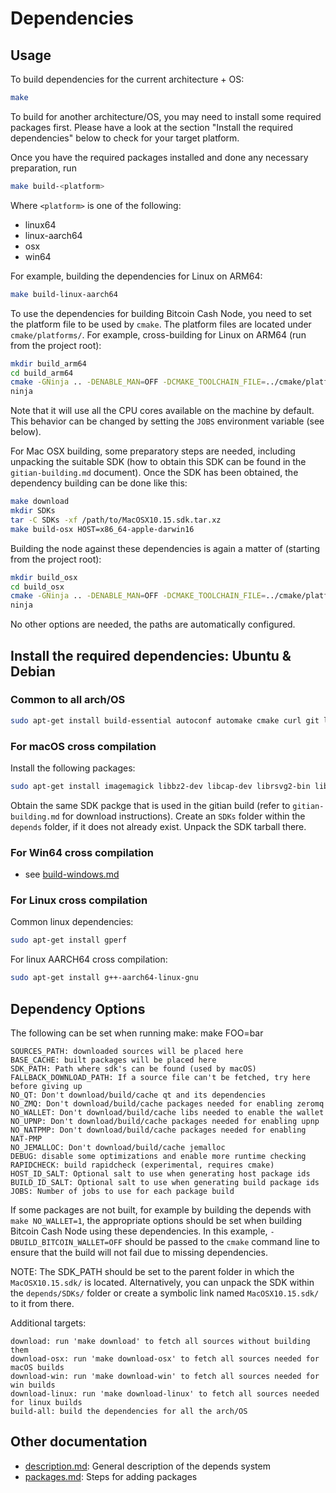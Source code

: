 # Dependencies

## Usage

To build dependencies for the current architecture + OS:

```sh
make
```

To build for another architecture/OS, you may need to install
some required packages first. Please have a look at the section
"Install the required dependencies" below to check for your
target platform.

Once you have the required packages installed and done
any necessary preparation, run

```sh
make build-<platform>
```

Where `<platform>` is one of the following:

- linux64
- linux-aarch64
- osx
- win64

For example, building the dependencies for Linux on ARM64:

```sh
make build-linux-aarch64
```

To use the dependencies for building Bitcoin Cash Node, you need to set
the platform file to be used by `cmake`.
The platform files are located under `cmake/platforms/`.
For example, cross-building for Linux on ARM64 (run from the project root):

```sh
mkdir build_arm64
cd build_arm64
cmake -GNinja .. -DENABLE_MAN=OFF -DCMAKE_TOOLCHAIN_FILE=../cmake/platforms/LinuxAArch64.cmake
ninja
```

Note that it will use all the CPU cores available on the machine by default.
This behavior can be changed by setting the `JOBS` environment variable (see
below).

For Mac OSX building, some preparatory steps are needed, including unpacking
the suitable SDK (how to obtain this SDK can be found in the `gitian-building.md`
document). Once the SDK has been obtained, the dependency building can be
done like this:

```sh
make download
mkdir SDKs
tar -C SDKs -xf /path/to/MacOSX10.15.sdk.tar.xz
make build-osx HOST=x86_64-apple-darwin16
```

Building the node against these dependencies is again a matter of (starting
from the project root):

```sh
mkdir build_osx
cd build_osx
cmake -GNinja .. -DENABLE_MAN=OFF -DCMAKE_TOOLCHAIN_FILE=../cmake/platforms/OSX.cmake
ninja
```

No other options are needed, the paths are automatically configured.

## Install the required dependencies: Ubuntu & Debian

### Common to all arch/OS

```sh
sudo apt-get install build-essential autoconf automake cmake curl git libtool ninja-build patch pkg-config python3 bison
```

### For macOS cross compilation

Install the following packages:

```sh
sudo apt-get install imagemagick libbz2-dev libcap-dev librsvg2-bin libtiff-tools python3-setuptools
```

Obtain the same SDK packge that is used in the gitian build (refer to `gitian-building.md` for download instructions).
Create an `SDKs` folder within the `depends` folder, if it does not already exist.
Unpack the SDK tarball there.

### For Win64 cross compilation

- see [build-windows.md](../doc/build-windows.md#cross-compilation-for-ubuntu-and-windows-subsystem-for-linux)

### For Linux cross compilation

Common linux dependencies:

```sh
sudo apt-get install gperf
```

For linux AARCH64 cross compilation:

```sh
sudo apt-get install g++-aarch64-linux-gnu
```

## Dependency Options

The following can be set when running make: make FOO=bar

    SOURCES_PATH: downloaded sources will be placed here
    BASE_CACHE: built packages will be placed here
    SDK_PATH: Path where sdk's can be found (used by macOS)
    FALLBACK_DOWNLOAD_PATH: If a source file can't be fetched, try here before giving up
    NO_QT: Don't download/build/cache qt and its dependencies
    NO_ZMQ: Don't download/build/cache packages needed for enabling zeromq
    NO_WALLET: Don't download/build/cache libs needed to enable the wallet
    NO_UPNP: Don't download/build/cache packages needed for enabling upnp
    NO_NATPMP: Don't download/build/cache packages needed for enabling NAT-PMP
    NO_JEMALLOC: Don't download/build/cache jemalloc
    DEBUG: disable some optimizations and enable more runtime checking
    RAPIDCHECK: build rapidcheck (experimental, requires cmake)
    HOST_ID_SALT: Optional salt to use when generating host package ids
    BUILD_ID_SALT: Optional salt to use when generating build package ids
    JOBS: Number of jobs to use for each package build

If some packages are not built, for example by building the depends with
`make NO_WALLET=1`, the appropriate options should be set when building Bitcoin
Cash Node using these dependencies.
In this example, `-DBUILD_BITCOIN_WALLET=OFF` should be passed to the `cmake`
command line to ensure that the build will not fail due to missing dependencies.

NOTE: The SDK_PATH should be set to the parent folder in which the
`MacOSX10.15.sdk/` is located. Alternatively, you can unpack the SDK within
the `depends/SDKs/` folder or create a symbolic link named `MacOSX10.15.sdk/`
to it from there.

Additional targets:

    download: run 'make download' to fetch all sources without building them
    download-osx: run 'make download-osx' to fetch all sources needed for macOS builds
    download-win: run 'make download-win' to fetch all sources needed for win builds
    download-linux: run 'make download-linux' to fetch all sources needed for linux builds
    build-all: build the dependencies for all the arch/OS

## Other documentation

- [description.md](description.md): General description of the depends system
- [packages.md](packages.md): Steps for adding packages
